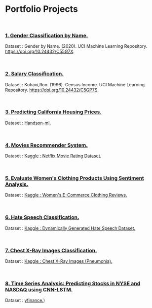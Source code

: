 # Portfolio Projects

<br>

### [1. Gender Classification by Name.](https://github.com/ow-hash/Portfolio/blob/main/Code/Gender_Classification_by_Name.ipynb)


Dataset : Gender by Name. (2020). UCI Machine Learning Repository. https://doi.org/10.24432/C55G7X.

<br>

### [2. Salary Classification.](https://github.com/ow-hash/Portfolio/blob/main/Code/Salary_Classification.ipynb)


Dataset : Kohavi,Ron. (1996). Census Income. UCI Machine Learning Repository. https://doi.org/10.24432/C5GP7S.

<br>

### [3. Predicting California Housing Prices.](https://github.com/ow-hash/Portfolio/blob/main/Code/Predicting_House_Prices_.ipynb)


Dataset : [Handson-ml.](https://github.com/ageron/handson-ml/tree/master)

<br>

### [4. Movies Recommender System.](https://github.com/ow-hash/Portfolio/blob/main/Code/Recommender_System_using_Matrix_Factorization.ipynb)


Dataset : [Kaggle : Netflix Movie Rating Dataset.](https://www.kaggle.com/datasets/rishitjavia/netflix-movie-rating-dataset?select=Netflix_Dataset_Rating.csv)

<br>

### [5. Evaluate Women's Clothing Products Using Sentiment Analysis.](https://github.com/ow-hash/Portfolio/blob/main/Code/Evaluate_Women's_Clothing_Products_Using_Sentiment_Analysis.ipynb)

Dataset : [Kaggle : Women's E-Commerce Clothing Reviews.](https://www.kaggle.com/datasets/nicapotato/womens-ecommerce-clothing-reviews)

<br>

### [6. Hate Speech Classification.](https://github.com/ow-hash/Portfolio/blob/main/Code/Hate_speech.ipynb)

Dataset : [Kaggle : Dynamically Generated Hate Speech Dataset.](https://www.kaggle.com/datasets/usharengaraju/dynamically-generated-hate-speech-dataset?select=2020-12-31-DynamicallyGeneratedHateDataset-entries-v0.1.csv)

<br>

### [7. Chest X-Ray Images Classification.](https://github.com/ow-hash/Portfolio/blob/main/Code/Chest_X_Ray_Images_Classification.ipynb)

Dataset : [Kaggle : Chest X-Ray Images (Pneumonia).](https://www.kaggle.com/datasets/paultimothymooney/chest-xray-pneumonia)

<br>

### [8. Time Series Analysis: Predicting Stocks in NYSE and NASDAQ using CNN-LSTM.](https://github.com/ow-hash/Portfolio/blob/main/Code/Time_Series_using_CNN_LSTM.ipynb)

Dataset : [yfinance.](https://pypi.org/project/yfinance/))

<br>
